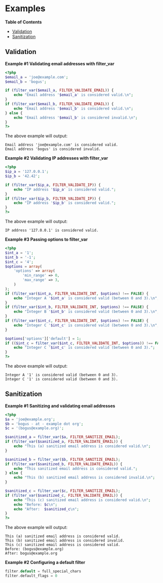 Examples
========

**Table of Contents**

-   [Validation](/filter/examples.html#Validation)
-   [Sanitization](/filter/examples.html#Sanitization)

Validation
----------

**Example \#1 Validating email addresses with <span
class="function">filter\_var</span>**

``` php
<?php
$email_a = 'joe@example.com';
$email_b = 'bogus';

if (filter_var($email_a, FILTER_VALIDATE_EMAIL)) {
    echo "Email address '$email_a' is considered valid.\n";
}
if (filter_var($email_b, FILTER_VALIDATE_EMAIL)) {
    echo "Email address '$email_b' is considered valid.\n";
} else {
    echo "Email address '$email_b' is considered invalid.\n";
}
?>
```

The above example will output:

    Email address 'joe@example.com' is considered valid.
    Email address 'bogus' is considered invalid.

**Example \#2 Validating IP addresses with <span
class="function">filter\_var</span>**

``` php
<?php
$ip_a = '127.0.0.1';
$ip_b = '42.42';

if (filter_var($ip_a, FILTER_VALIDATE_IP)) {
    echo "IP address '$ip_a' is considered valid.";
}
if (filter_var($ip_b, FILTER_VALIDATE_IP)) {
    echo "IP address '$ip_b' is considered valid.";
}
?>
```

The above example will output:

    IP address '127.0.0.1' is considered valid.

**Example \#3 Passing options to <span
class="function">filter\_var</span>**

``` php
<?php
$int_a = '1';
$int_b = '-1';
$int_c = '4';
$options = array(
    'options' => array(
        'min_range' => 0,
        'max_range' => 3,
    )
);
if (filter_var($int_a, FILTER_VALIDATE_INT, $options) !== FALSE) {
    echo "Integer A '$int_a' is considered valid (between 0 and 3).\n";
}
if (filter_var($int_b, FILTER_VALIDATE_INT, $options) !== FALSE) {
    echo "Integer B '$int_b' is considered valid (between 0 and 3).\n";
}
if (filter_var($int_c, FILTER_VALIDATE_INT, $options) !== FALSE) {
    echo "Integer C '$int_c' is considered valid (between 0 and 3).\n";
}

$options['options']['default'] = 1;
if (($int_c = filter_var($int_c, FILTER_VALIDATE_INT, $options)) !== FALSE) {
    echo "Integer C '$int_c' is considered valid (between 0 and 3).";
}
?>
```

The above example will output:

    Integer A '1' is considered valid (between 0 and 3).
    Integer C '1' is considered valid (between 0 and 3).

Sanitization
------------

**Example \#1 Sanitizing and validating email addresses**

``` php
<?php
$a = 'joe@example.org';
$b = 'bogus - at - example dot org';
$c = '(bogus@example.org)';

$sanitized_a = filter_var($a, FILTER_SANITIZE_EMAIL);
if (filter_var($sanitized_a, FILTER_VALIDATE_EMAIL)) {
    echo "This (a) sanitized email address is considered valid.\n";
}

$sanitized_b = filter_var($b, FILTER_SANITIZE_EMAIL);
if (filter_var($sanitized_b, FILTER_VALIDATE_EMAIL)) {
    echo "This sanitized email address is considered valid.";
} else {
    echo "This (b) sanitized email address is considered invalid.\n";
}

$sanitized_c = filter_var($c, FILTER_SANITIZE_EMAIL);
if (filter_var($sanitized_c, FILTER_VALIDATE_EMAIL)) {
    echo "This (c) sanitized email address is considered valid.\n";
    echo "Before: $c\n";
    echo "After:  $sanitized_c\n";    
}
?>
```

The above example will output:

    This (a) sanitized email address is considered valid.
    This (b) sanitized email address is considered invalid.
    This (c) sanitized email address is considered valid.
    Before: (bogus@example.org)
    After: bogus@example.org

**Example \#2 Configuring a default filter**

``` php
filter.default = full_special_chars
filter.default_flags = 0
```

